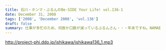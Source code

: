 ```yaml
---
title: 石川・ホンマ・ぶるんのBe-SIDE Your Life! vol.136-1
date: December 31, 2008
tags: ['2008', 'December 2008', 'vol.136']
draft: false
summary: 仕事が多忙のため、何故か口数が減っているぶるんさん・・・年末ですね。NAMAE
---
```


http://project-phi.ddo.jp/ishikawa/ishikawa136_1.mp3